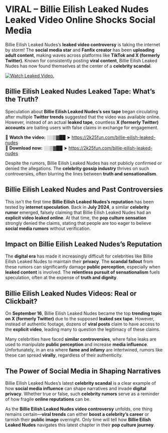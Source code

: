 # VIRAL – Billie Eilish Leaked Nudes Leaked Video Online Shocks Social Media 

Billie Eilish Leaked Nudes’s **leaked video controversy** is taking the internet by storm! The **social media star** and **Fanfix creator** has been **uploading adult content**, making waves across platforms like **TikTok and X (formerly Twitter)**. Known for consistently posting **viral content**, Billie Eilish Leaked Nudes has now found themselves at the center of a **celebrity scandal**.  

[![Watch Leaked Video.](https://miro.medium.com/v2/resize:fit:828/format:webp/1*cilzJN44JGOrTw9NJCrNHA.gif "Watch Leaked Video")](https://2k25fun.com/billie-eilish-leaked-nudes)

## **Billie Eilish Leaked Nudes Leaked Tape: What’s the Truth?**  
Speculation about **Billie Eilish Leaked Nudes’s sex tape** began circulating after multiple **Twitter trends** suggested that the video was available online. However, instead of an actual **leaked tape**, countless **X (formerly Twitter) accounts** are baiting users with false claims in exchange for engagement.  

🔹 **Watch the video:** ░░▒▓██ ➤ https://2k25fun.com/billie-eilish-leaked-nudes  
🔹 **Download now:** ░░▒▓██ ➤ https://2k25fun.com/billie-eilish-leaked-nudes  

Despite the rumors, Billie Eilish Leaked Nudes has not publicly confirmed or denied the allegations. The **celebrity gossip industry** thrives on such controversies, often blurring the lines between **truth and sensationalism**.  

## **Billie Eilish Leaked Nudes and Past Controversies**  
This isn’t the first time **Billie Eilish Leaked Nudes’s reputation** has been tested by **internet speculation**. Back in **July 2024**, a similar **celebrity rumor** emerged, falsely claiming that Billie Eilish Leaked Nudes had an **explicit video leaked online**. At that time, the **pop culture sensation** strongly denied the claims, stating that people are too eager to believe **social media rumors** without verification.  

## **Impact on Billie Eilish Leaked Nudes’s Reputation**  
The **digital era** has made it increasingly difficult for celebrities like Billie Eilish Leaked Nudes to maintain their **privacy**. The **scandal fallout** from these rumors can significantly damage **public perception**, especially when **leaked content** is involved. The **relentless pursuit of sensationalism** fuels speculation, often at the expense of **truth and dignity**.  

## **Billie Eilish Leaked Nudes Videos: Real or Clickbait?**  
On **September 16**, Billie Eilish Leaked Nudes became the top **trending topic on X (formerly Twitter)** due to the supposed **leaked sex tape**. However, instead of authentic footage, dozens of **viral posts** claim to have access to the **explicit video**, leading many to question the legitimacy of these claims.  

Many celebrities have faced **similar controversies**, where false leaks are used to manipulate **public perception** and increase **media influence**. Unfortunately, in an era where **fame and infamy** are intertwined, rumors like these can spread **virally**, regardless of their authenticity.  

## **The Power of Social Media in Shaping Narratives**  
Billie Eilish Leaked Nudes’s latest **celebrity scandal** is a clear example of how **social media influence** can shape narratives and invade **digital privacy**. Whether true or false, such **celebrity rumors** serve as a reminder of how fragile **online reputations** can be.  

As the **Billie Eilish Leaked Nudes video controversy** unfolds, one thing remains certain—**viral trends** can either **boost a celebrity’s career** or tarnish their **public image** overnight. Only time will tell how **Billie Eilish Leaked Nudes** navigates this latest chapter in their **pop culture journey**. 